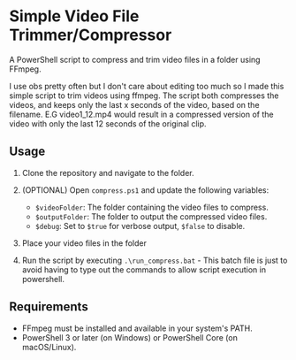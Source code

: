 # Simple Video File Trimmer/Compressor

A PowerShell script to compress and trim video files in a folder using FFmpeg.

I use obs pretty often but I don't care about editing too much so I made this simple script to trim videos using ffmpeg.
The script both compresses the videos, and keeps only the last x seconds of the video, based on the filename.
E.G video1_12.mp4 would result in a compressed version of the video with only the last 12 seconds of the original clip.

## Usage

1. Clone the repository and navigate to the folder.

2. (OPTIONAL) Open `compress.ps1` and update the following variables:
	* `$videoFolder`: The folder containing the video files to compress.
	* `$outputFolder`: The folder to output the compressed video files.
	* `$debug`: Set to `$true` for verbose output, `$false` to disable.

2. Place your video files in the folder
3. Run the script by executing `.\run_compress.bat` - This batch file is just to avoid having to type out the commands to allow script execution in powershell.

## Requirements

* FFmpeg must be installed and available in your system's PATH.
* PowerShell 3 or later (on Windows) or PowerShell Core (on macOS/Linux).
